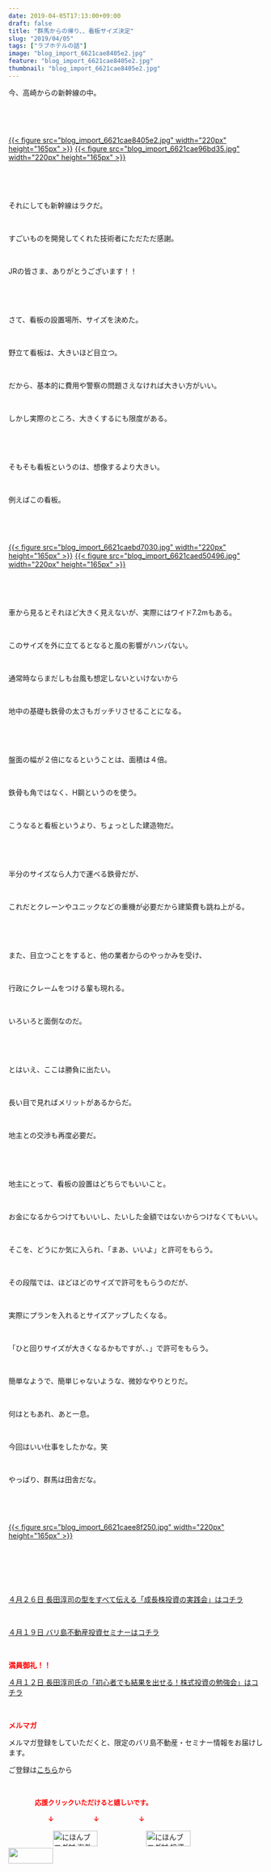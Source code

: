 ```yaml
---
date: 2019-04-05T17:13:00+09:00
draft: false
title: "群馬からの帰り、、看板サイズ決定"
slug: "2019/04/05"
tags: ["ラブホテルの話"]
image: "blog_import_6621cae8405e2.jpg"
feature: "blog_import_6621cae8405e2.jpg"
thumbnail: "blog_import_6621cae8405e2.jpg"
---
```

<p>今、高崎からの新幹線の中。</p><p> </p><p> </p><p><a href="blog_import_6621cae8405e2.jpg">{{< figure src="blog_import_6621cae8405e2.jpg" width="220px" height="165px" >}}</a> <a href="blog_import_6621cae96bd35.jpg">{{< figure src="blog_import_6621cae96bd35.jpg" width="220px" height="165px" >}}</a></p><p> </p><p> </p><p>それにしても新幹線はラクだ。</p><p> </p><p>すごいものを開発してくれた技術者にただただ感謝。</p><p> </p><p>JRの皆さま、ありがとうございます！！</p><p> </p><p> </p><p>さて、看板の設置場所、サイズを決めた。</p><p> </p><p>野立て看板は、大きいほど目立つ。</p><p> </p><p>だから、基本的に費用や警察の問題さえなければ大きい方がいい。</p><p> </p><p>しかし実際のところ、大きくするにも限度がある。</p><p> </p><p> </p><p>そもそも看板というのは、想像するより大きい。</p><p> </p><p>例えばこの看板。</p><p> </p><p> </p><p><a href="blog_import_6621caebd7030.jpg">{{< figure src="blog_import_6621caebd7030.jpg" width="220px" height="165px" >}}</a> <a href="blog_import_6621caed50496.jpg">{{< figure src="blog_import_6621caed50496.jpg" width="220px" height="165px" >}}</a></p><p> </p><p> </p><p>車から見るとそれほど大きく見えないが、実際にはワイド7.2mもある。</p><p> </p><p>このサイズを外に立てるとなると風の影響がハンパない。</p><p> </p><p>通常時ならまだしも台風も想定しないといけないから</p><p> </p><p>地中の基礎も鉄骨の太さもガッチリさせることになる。</p><p> </p><p> </p><p>盤面の幅が２倍になるということは、面積は４倍。</p><p> </p><p>鉄骨も角ではなく、H鋼というのを使う。</p><p> </p><p>こうなると看板というより、ちょっとした建造物だ。</p><p> </p><p> </p><p>半分のサイズなら人力で運べる鉄骨だが、</p><p> </p><p>これだとクレーンやユニックなどの重機が必要だから建築費も跳ね上がる。</p><p> </p><p> </p><p>また、目立つことをすると、他の業者からのやっかみを受け、</p><p> </p><p>行政にクレームをつける輩も現れる。</p><p> </p><p>いろいろと面倒なのだ。</p><p> </p><p> </p><p>とはいえ、ここは勝負に出たい。</p><p> </p><p>長い目で見ればメリットがあるからだ。</p><p> </p><p>地主との交渉も再度必要だ。</p><p> </p><p> </p><p>地主にとって、看板の設置はどちらでもいいこと。</p><p> </p><p>お金になるからつけてもいいし、たいした金額ではないからつけなくてもいい。</p><p> </p><p>そこを、どうにか気に入られ、「まあ、いいよ」と許可をもらう。</p><p> </p><p>その段階では、ほどほどのサイズで許可をもらうのだが、</p><p> </p><p>実際にプランを入れるとサイズアップしたくなる。</p><p> </p><p>「ひと回りサイズが大きくなるかもですが、、」で許可をもらう。</p><p> </p><p>簡単なようで、簡単じゃないような、微妙なやりとりだ。</p><p> </p><p>何はともあれ、あと一息。</p><p> </p><p>今回はいい仕事をしたかな。笑</p><p> </p><p>やっぱり、群馬は田舎だな。</p><p> </p><p> </p><p><a href="blog_import_6621caee8f250.jpg">{{< figure src="blog_import_6621caee8f250.jpg" width="220px" height="165px" >}}</a></p><p> </p><p> </p><p> </p><p><a href="entry-12450322392.html" target="_blank">４月２６日 長田淳司の型をすべて伝える「成長株投資の実践会」はコチラ</a></p><p> </p><p><a href="entry-12450684266.html" target="_blank">４月１９日 バリ島不動産投資セミナーはコチラ</a></p><p> </p><p><span style="font-weight: bold;"><span style="color: rgb(255, 0, 0);">満員御礼！！</span></span></p><p><a href="entry-12449654667.html" target="_blank">４月１２日 長田淳司氏の「初心者でも結果を出せる！株式投資の勉強会」はコチラ</a></p><p> </p><p><span style="font-weight: bold;"><span style="color: rgb(255, 0, 0);">メルマガ</span></span></p><p>メルマガ登録をしていただくと、限定のバリ島不動産・セミナー情報をお届けします。</p><p>ご登録は<a href="f9eeVI" target="_blank">こちら</a>から</p><p style="text-align: center;"> </p><p><font color="#ff0000" size="2"><strong>　　　　応援クリックいただけると嬉しいです。</strong></font></p><p><font color="#ff0000" size="2"><strong>　　　　　　↓　　　　　　↓　　　　　　↓</strong></font></p><p><a href="ranking.html?p_cid=01260127" id="&amp;blogmura_banner"><img alt="にほんブログ村 海外生活ブログ バリ島情報へ" border="0" height="31" src="data:image/svg+xml;charset=utf-8,%3Csvg%20xmlns%3D%22http%3A%2F%2Fwww.w3.org%2F2000%2Fsvg%22%20title%3D%22Placeholder%20for%20Images%22%20role%3D%22presentation%22%20viewBox%3D%220%200%2088%2031%22%20%2F%3E" width="88" data-src="//overseas.blogmura.com/bali/img/bali88_31.gif" style="aspect-ratio: auto 88 / 31;"/><noscript><img alt="にほんブログ村 海外生活ブログ バリ島情報へ" border="0" height="31" src="//overseas.blogmura.com/bali/img/bali88_31.gif" width="88"></noscript></a>  <a href="ranking.html?p_cid=01260127" id="&amp;blogmura_banner"><img alt="にほんブログ村 投資ブログ 不動産投資へ" border="0" height="31" src="data:image/svg+xml;charset=utf-8,%3Csvg%20xmlns%3D%22http%3A%2F%2Fwww.w3.org%2F2000%2Fsvg%22%20title%3D%22Placeholder%20for%20Images%22%20role%3D%22presentation%22%20viewBox%3D%220%200%2088%2031%22%20%2F%3E" width="88" data-src="//investment.blogmura.com/hudousantoushi/img/hudousantoushi88_31.gif" style="aspect-ratio: auto 88 / 31;"/><noscript><img alt="にほんブログ村 投資ブログ 不動産投資へ" border="0" height="31" src="//investment.blogmura.com/hudousantoushi/img/hudousantoushi88_31.gif" width="88"></noscript></a> <a href="link.php?1804582" title="人気ブログランキングへ"><img border="0" height="31" src="data:image/svg+xml;charset=utf-8,%3Csvg%20xmlns%3D%22http%3A%2F%2Fwww.w3.org%2F2000%2Fsvg%22%20title%3D%22Placeholder%20for%20Images%22%20role%3D%22presentation%22%20viewBox%3D%220%200%2088%2031%22%20%2F%3E" width="88" data-src="https://blog.with2.net/img/banner/banner_22.gif" style="aspect-ratio: auto 88 / 31;"/><noscript><img border="0" height="31" src="https://blog.with2.net/img/banner/banner_22.gif" width="88"></noscript></a></p><p> </p>

